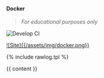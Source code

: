 #### Docker
>
> _For educational purposes only_
>

![Develop CI](https://github.com/wryyyyyyyy/docker/workflows/Develop%20CI/badge.svg)

[![Site]{{/assets/img/docker.png}}](https://wryyyyyyyy.github.com/docker)

 {% include rawlog.tpl %}

{{ content }}
